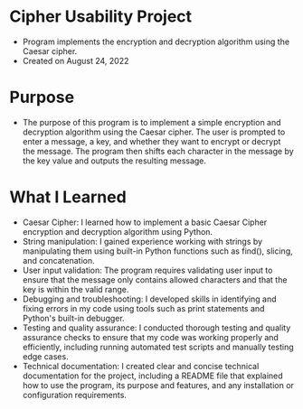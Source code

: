 # Cipher Usability Project
* Program implements the encryption and decryption algorithm using the Caesar cipher.
* Created on August 24, 2022

# Purpose
* The purpose of this program is to implement a simple encryption and decryption algorithm using the Caesar cipher. The user is prompted to enter a message, a key, and whether they want to encrypt or decrypt the message. The program then shifts each character in the message by the key value and outputs the resulting message.

# What I Learned
* Caesar Cipher: I learned how to implement a basic Caesar Cipher encryption and decryption algorithm using Python.
* String manipulation: I gained experience working with strings by manipulating them using built-in Python functions such as find(), slicing, and concatenation.
* User input validation: The program requires validating user input to ensure that the message only contains allowed characters and that the key is within the valid range.
* Debugging and troubleshooting: I developed skills in identifying and fixing errors in my code using tools such as print statements and Python's built-in debugger.
* Testing and quality assurance: I conducted thorough testing and quality assurance checks to ensure that my code was working properly and efficiently, including running automated test scripts and manually testing edge cases.
* Technical documentation: I created clear and concise technical documentation for the project, including a README file that explained how to use the program, its purpose and features, and any installation or configuration requirements.
